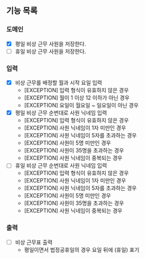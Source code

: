 ## 기능 목록

### 도메인
- [x] 평일 비상 근무 사원을 저장한다.
- [ ] 휴일 비상 근무 사원을 저장한다.

### 입력
- [x] 비상 근무를 배정할 월과 시작 요일 입력
  - [EXCEPTION] 입력 형식이 유효하지 않은 경우
  - [EXCEPTION] 월이 1 이상 12 이하가 아닌 경우
  - [EXCEPTION] 요일이 월요일 ~ 일요일이 아닌 경우
- [x] 평일 비상 근무 순번대로 사원 닉네임 입력
  - [EXCEPTION] 입력 형식이 유효하지 않은 경우
  - [EXCEPTION] 사원 닉네임이 1자 미만인 경우 
  - [EXCEPTION] 사원 닉네임이 5자를 초과하는 경우
  - [EXCEPTION] 사원이 5명 미만인 경우
  - [EXCEPTION] 사원이 35명을 초과하는 경우
  - [EXCEPTION] 사원 닉네임이 중복되는 경우
- [ ] 휴일 비상 근무 순번대로 사원 닉네임 입력
  - [EXCEPTION] 입력 형식이 유효하지 않은 경우
  - [EXCEPTION] 사원 닉네임이 1자 미만인 경우
  - [EXCEPTION] 사원 닉네임이 5자를 초과하는 경우
  - [EXCEPTION] 사원이 5명 미만인 경우
  - [EXCEPTION] 사원이 35명을 초과하는 경우
  - [EXCEPTION] 사원 닉네임이 중복되는 경우

### 출력
- [ ] 비상 근무표 출력
  - 평일이면서 법정공휴일의 경우 요일 뒤에 (휴일) 표기